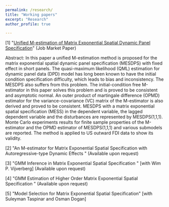 ```yaml
---
permalink: /research/
title: "Working papers"
excerpt: "Research"
author_profile: true

---
```


[1] "[Unified M-estimation of Matrix Exponential Spatial Dynamic Panel Specification](http://yeyang1.github.io/files/Job_market_papers.pdf)" (Job Market Paper)

Abstract: In this paper a unified M-estimation method is proposed for the matrix exponential spatial dynamic panel specification (MESDPS) with fixed effect in short panels. The quasi-maximum likelihood (QML) estimation for  dynamic panel data (DPD) model has long been known to have the initial condition specification difficulty, which leads to bias and inconsistency. The MESDPS also suffers from this problem. The initial-condition free M-estimator in this paper solves this problem and is proved to be consistent and asymptotic normal. An outer product of martingale difference (OPMD) estimator for the variance-covariance (VC) matrix of the M-estimator is also derived and proved to be consistent. MESDPS with a matrix exponential spatial specification (MESS) in the dependent variable, the lagged dependent variable and the disturbances are represented by MESDPS(1,1,1). Monte Carlo experiments results for finite sample properties of the M-estimator and the OPMD estimator of MESDPS(1,1,1) and various submodels are reported. The method is applied to US outward FDI data to show its validity.

[2] "An M-estimator for Matrix Exponential Spatial Specification with Autoregressive-type Dynamic Effects " (Available upon request)	

[3] "GMM Inference in Matrix Exponential Spatial Specification " [with Wim P. Vijverberg] (Available upon request)	

[4] "GMM Estimation of Higher Order Matrix Exponential Spatial Specification " (Available upon request)	

[5] "Model Selection for Matrix Exponential Spatial Specification" [with Suleyman Taspinar and Osman Dogan]
